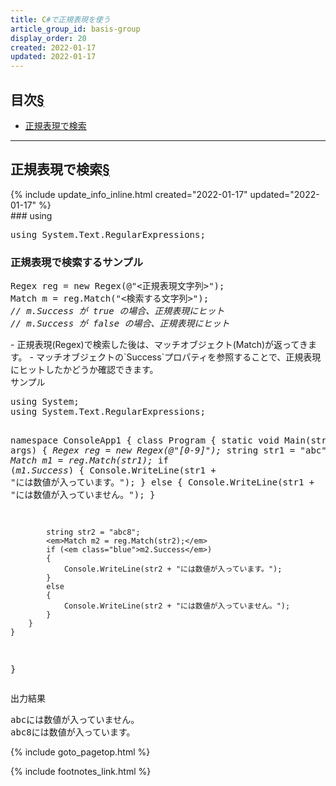 ```yaml
---
title: C#で正規表現を使う
article_group_id: basis-group
display_order: 20
created: 2022-01-17
updated: 2022-01-17
---
```


## <a name="index">目次</a><a class="heading-anchor-permalink" href="#目次">§</a>

<ul id="index_ul">
<li><a href="#正規表現で検索">正規表現で検索</a></li>
</ul>

* * *
## <a name="正規表現で検索">正規表現で検索</a><a class="heading-anchor-permalink" href="#正規表現で検索">§</a>
<div class="chapter-updated">{% include update_info_inline.html created="2022-01-17" updated="2022-01-17" %}</div>
### using

<div class="code-box no-title">
<pre>
using System.Text.RegularExpressions;
</pre>
</div>

### 正規表現で検索するサンプル
<div class="code-box-syntax no-title">
<pre>
Regex reg = new Regex(@"&lt;正規表現文字列&gt;");
Match m = reg.Match("&lt;検索する文字列&gt;");
<em class="comment">// m.Success が true の場合、正規表現にヒット</em>
<em class="comment">// m.Success が false の場合、正規表現にヒット</em>
</pre>
</div>
- 正規表現(Regex)で検索した後は、マッチオブジェクト(Match)が返ってきます。
- マッチオブジェクトの`Success`プロパティを参照することで、正規表現にヒットしたかどうか確認できます。

<div class="code-box">
<div class="title">サンプル</div>
<pre>
using System;
using System.Text.RegularExpressions;

namespace ConsoleApp1
{
    class Program
    {
        static void Main(string[] args)
        {
            <em>Regex reg = new Regex(@"[0-9]");</em>
            string str1 = "abc";
            <em>Match m1 = reg.Match(str1);</em>
            if (<em class="blue">m1.Success</em>)
            {
                Console.WriteLine(str1 + "には数値が入っています。");
            }
            else
            {
                Console.WriteLine(str1 + "には数値が入っていません。");
            }

            string str2 = "abc8";
            <em>Match m2 = reg.Match(str2);</em>
            if (<em class="blue">m2.Success</em>)
            {
                Console.WriteLine(str2 + "には数値が入っています。");
            }
            else
            {
                Console.WriteLine(str2 + "には数値が入っていません。");
            }
        }
    }
}
</pre>
</div>
<div class="code-box-output">
<div class="title">出力結果</div>
<pre>
abcには数値が入っていません。
abc8には数値が入っています。
</pre>
</div>

{% include goto_pagetop.html %}

{% include footnotes_link.html %}
